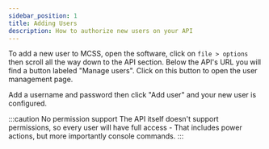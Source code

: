 ```yaml
---
sidebar_position: 1
title: Adding Users
description: How to authorize new users on your API
---
```



To add a new user to MCSS, open the software, click on `file > options` then scroll all the way down to the API section. 
Below the API's URL you will find a button labeled "Manage users". Click on this button to open the user management page.

Add a username and password then click "Add user" and your new user is configured.

:::caution No permission support
The API itself doesn't support permissions, so every user will have full access - That includes power actions, but more importantly console commands.
:::
